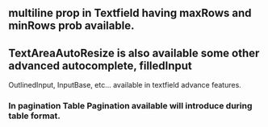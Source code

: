 ## multiline prop in Textfield having maxRows and minRows prob available.
## TextAreaAutoResize is also available some other advanced autocomplete, filledInput
OutlinedInput, InputBase, etc... available in textfield advance features.
### In pagination Table Pagination available will introduce during table format.
<!-- // const SpeedDialIcon = ({ trigger, openIcon })	=> {
// 	const { children: { text }} = trigger;

// 	const Icon = Icons[openIcon];
// 	const FabIcon = Icons[text];

// 	return { icon: <FabIcon openIcon={ <Icon/> }/> };
// }; -->
